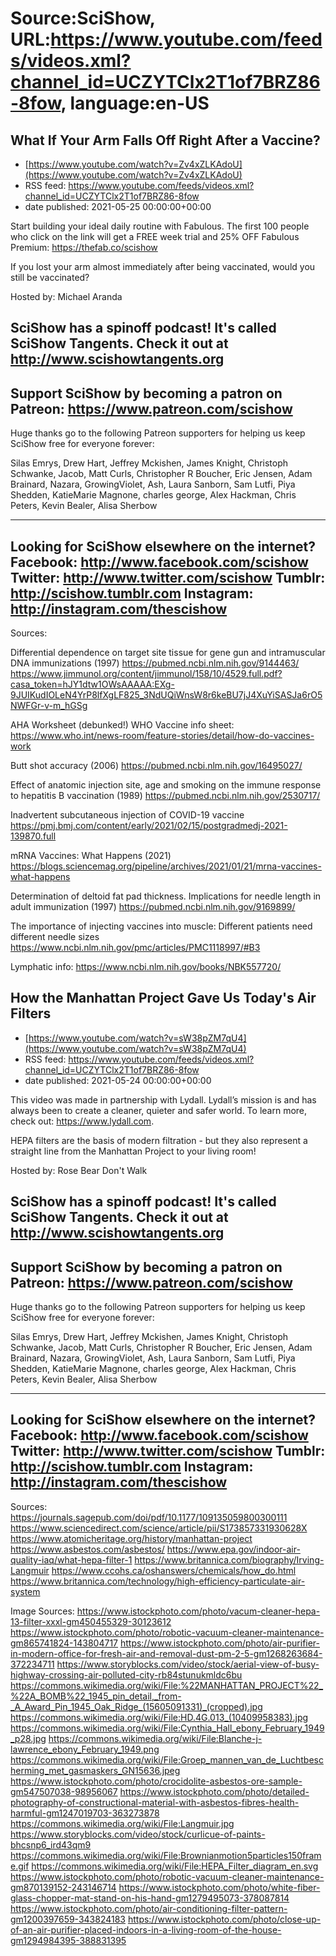 # Source:SciShow, URL:https://www.youtube.com/feeds/videos.xml?channel_id=UCZYTClx2T1of7BRZ86-8fow, language:en-US

## What If Your Arm Falls Off Right After a Vaccine?
 - [https://www.youtube.com/watch?v=Zv4xZLKAdoU](https://www.youtube.com/watch?v=Zv4xZLKAdoU)
 - RSS feed: https://www.youtube.com/feeds/videos.xml?channel_id=UCZYTClx2T1of7BRZ86-8fow
 - date published: 2021-05-25 00:00:00+00:00

Start building your ideal daily routine with Fabulous. The first 100 people who click on the link will get a FREE week trial and 25% OFF Fabulous Premium: https://thefab.co/scishow

If you lost your arm almost immediately after being vaccinated, would you still be vaccinated?


Hosted by: Michael Aranda

SciShow has a spinoff podcast! It's called SciShow Tangents. Check it out at http://www.scishowtangents.org
----------
Support SciShow by becoming a patron on Patreon: https://www.patreon.com/scishow
----------
Huge thanks go to the following Patreon supporters for helping us keep SciShow free for everyone forever:

Silas Emrys, Drew Hart, Jeffrey Mckishen, James Knight, Christoph Schwanke, Jacob, Matt Curls, Christopher R Boucher, Eric Jensen, Adam Brainard, Nazara, GrowingViolet, Ash, Laura Sanborn, Sam Lutfi, Piya Shedden, KatieMarie Magnone, charles george, Alex Hackman, Chris Peters, Kevin Bealer, Alisa Sherbow

----------
Looking for SciShow elsewhere on the internet?
Facebook: http://www.facebook.com/scishow
Twitter: http://www.twitter.com/scishow
Tumblr: http://scishow.tumblr.com
Instagram: http://instagram.com/thescishow
----------
Sources:

Differential dependence on target site tissue for gene gun and intramuscular DNA immunizations (1997)
https://pubmed.ncbi.nlm.nih.gov/9144463/ 
https://www.jimmunol.org/content/jimmunol/158/10/4529.full.pdf?casa_token=hJY1dtw1OWsAAAAA:EXg-9JUIKudIOLeN4YrP8lfXgLF825_3NdUQiWnsW8r6keBU7jJ4XuYiSASJa6rO5NWFGr-v-m_hGSg 

AHA Worksheet (debunked!)
WHO Vaccine info sheet: https://www.who.int/news-room/feature-stories/detail/how-do-vaccines-work 

Butt shot accuracy (2006)
https://pubmed.ncbi.nlm.nih.gov/16495027/

Effect of anatomic injection site, age and smoking on the immune response to hepatitis B vaccination (1989)
https://pubmed.ncbi.nlm.nih.gov/2530717/ 

Inadvertent subcutaneous injection of COVID-19 vaccine 
https://pmj.bmj.com/content/early/2021/02/15/postgradmedj-2021-139870.full 

mRNA Vaccines: What Happens (2021)
https://blogs.sciencemag.org/pipeline/archives/2021/01/21/mrna-vaccines-what-happens 

Determination of deltoid fat pad thickness. Implications for needle length in adult immunization (1997)
https://pubmed.ncbi.nlm.nih.gov/9169899/

The importance of injecting vaccines into muscle: Different patients need different needle sizes
https://www.ncbi.nlm.nih.gov/pmc/articles/PMC1118997/#B3 

Lymphatic info: 
https://www.ncbi.nlm.nih.gov/books/NBK557720/

## How the Manhattan Project Gave Us Today's Air Filters
 - [https://www.youtube.com/watch?v=sW38pZM7qU4](https://www.youtube.com/watch?v=sW38pZM7qU4)
 - RSS feed: https://www.youtube.com/feeds/videos.xml?channel_id=UCZYTClx2T1of7BRZ86-8fow
 - date published: 2021-05-24 00:00:00+00:00

This video was made in partnership with Lydall. Lydall’s mission is and has always been to create a cleaner, quieter and safer world. To learn more, check out: https://www.lydall.com. 

HEPA filters are the basis of modern filtration - but they also represent a straight line from the Manhattan Project to your living room!

Hosted by: Rose Bear Don't Walk

SciShow has a spinoff podcast! It's called SciShow Tangents. Check it out at http://www.scishowtangents.org
----------
Support SciShow by becoming a patron on Patreon: https://www.patreon.com/scishow
----------
Huge thanks go to the following Patreon supporters for helping us keep SciShow free for everyone forever:

Silas Emrys, Drew Hart, Jeffrey Mckishen, James Knight, Christoph Schwanke, Jacob, Matt Curls, Christopher R Boucher, Eric Jensen, Adam Brainard, Nazara, GrowingViolet, Ash, Laura Sanborn, Sam Lutfi, Piya Shedden, KatieMarie Magnone, charles george, Alex Hackman, Chris Peters, Kevin Bealer, Alisa Sherbow

----------
Looking for SciShow elsewhere on the internet?
Facebook: http://www.facebook.com/scishow
Twitter: http://www.twitter.com/scishow
Tumblr: http://scishow.tumblr.com
Instagram: http://instagram.com/thescishow
----------
Sources:
https://journals.sagepub.com/doi/pdf/10.1177/109135059800300111
https://www.sciencedirect.com/science/article/pii/S173857331930628X
https://www.atomicheritage.org/history/manhattan-project 
https://www.asbestos.com/asbestos/ 
https://www.epa.gov/indoor-air-quality-iaq/what-hepa-filter-1 
https://www.britannica.com/biography/Irving-Langmuir 
https://www.ccohs.ca/oshanswers/chemicals/how_do.html 
https://www.britannica.com/technology/high-efficiency-particulate-air-system  

Image Sources:
https://www.istockphoto.com/photo/vacum-cleaner-hepa-13-filter-xxxl-gm450455329-30123612
https://www.istockphoto.com/photo/robotic-vacuum-cleaner-maintenance-gm865741824-143804717
https://www.istockphoto.com/photo/air-purifier-in-modern-office-for-fresh-air-and-removal-dust-pm-2-5-gm1268263684-372234711
https://www.storyblocks.com/video/stock/aerial-view-of-busy-highway-crossing-air-polluted-city-rb84stunukmldc6bu
https://commons.wikimedia.org/wiki/File:%22MANHATTAN_PROJECT%22_%22A_BOMB%22_1945_pin_detail,_from-_A_Award_Pin_1945_Oak_Ridge_(15605091331)_(cropped).jpg
https://commons.wikimedia.org/wiki/File:HD.4G.013_(10409958383).jpg
https://commons.wikimedia.org/wiki/File:Cynthia_Hall_ebony_February_1949_p28.jpg
https://commons.wikimedia.org/wiki/File:Blanche-j-lawrence_ebony_February_1949.png
https://commons.wikimedia.org/wiki/File:Groep_mannen_van_de_Luchtbescherming_met_gasmaskers_GN15636.jpeg
https://www.istockphoto.com/photo/crocidolite-asbestos-ore-sample-gm547507038-98956067
https://www.istockphoto.com/photo/detailed-photography-of-constructional-material-with-asbestos-fibres-health-harmful-gm1247019703-363273878
https://commons.wikimedia.org/wiki/File:Langmuir.jpg
https://www.storyblocks.com/video/stock/curlicue-of-paints-bhcsnp6_ird43qm9
https://commons.wikimedia.org/wiki/File:Brownianmotion5particles150frame.gif
https://commons.wikimedia.org/wiki/File:HEPA_Filter_diagram_en.svg
https://www.istockphoto.com/photo/robotic-vacuum-cleaner-maintenance-gm870139152-243146714
https://www.istockphoto.com/photo/white-fiber-glass-chopper-mat-stand-on-his-hand-gm1279495073-378087814
https://www.istockphoto.com/photo/air-conditioning-filter-pattern-gm1200397659-343824183
https://www.istockphoto.com/photo/close-up-of-an-air-purifier-placed-indoors-in-a-living-room-of-the-house-gm1294984395-388831395

